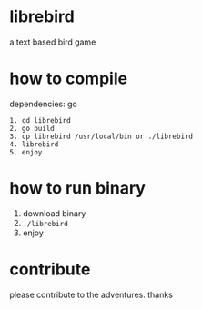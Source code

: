 # librebird
a text based bird game

# how to compile
dependencies: go
```
1. cd librebird
2. go build
3. cp librebird /usr/local/bin or ./librebird
4. librebird
5. enjoy
```

# how to run binary
1. download binary
2. `./librebird`
3. enjoy

# contribute

please contribute to the adventures. thanks
